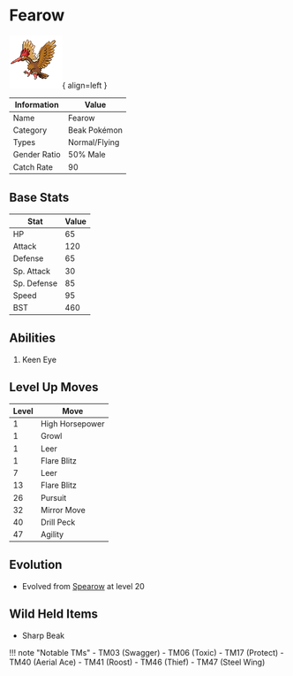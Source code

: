 # Fearow

![Fearow](../images/pokemon/22.png){ align=left }

| Information | Value |
|------------|--------|
| Name | Fearow |
| Category | Beak Pokémon |
| Types | Normal/Flying |
| Gender Ratio | 50% Male |
| Catch Rate | 90 |

## Base Stats

| Stat | Value |
|------|-------|
| HP | 65 |
| Attack | 120 |
| Defense | 65 |
| Sp. Attack | 30 |
| Sp. Defense | 85 |
| Speed | 95 |
| BST | 460 |

## Abilities
1. Keen Eye

## Level Up Moves
| Level | Move |
|-------|------|
| 1 | High Horsepower |
| 1 | Growl |
| 1 | Leer |
| 1 | Flare Blitz |
| 7 | Leer |
| 13 | Flare Blitz |
| 26 | Pursuit |
| 32 | Mirror Move |
| 40 | Drill Peck |
| 47 | Agility |

## Evolution
- Evolved from [Spearow](021-spearow.md) at level 20

## Wild Held Items
- Sharp Beak

!!! note "Notable TMs"
    - TM03 (Swagger)
    - TM06 (Toxic)
    - TM17 (Protect)
    - TM40 (Aerial Ace)
    - TM41 (Roost)
    - TM46 (Thief)
    - TM47 (Steel Wing)
